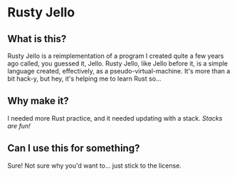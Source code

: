 # Rusty Jello

## What is this?

Rusty Jello is a reimplementation of a program I created quite a few years ago called, you guessed it, Jello. Rusty Jello, like Jello before it, is a simple language created, effectively, as a pseudo-virtual-machine. It's more than a bit hack-y, but hey, it's helping me to learn Rust so...

## Why make it?

I needed more Rust practice, and it needed updating with a stack. _Stacks are fun!_

## Can I use this for something?

Sure! Not sure why you'd want to... just stick to the license.
